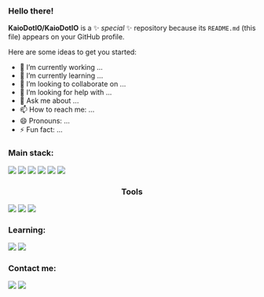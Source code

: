 ### Hello there!
**KaioDotIO/KaioDotIO** is a ✨ _special_ ✨ repository because its `README.md` (this file) appears on your GitHub profile.

Here are some ideas to get you started:

- 🔭 I’m currently working ...
- 🌱 I’m currently learning ...
- 👯 I’m looking to collaborate on ...
- 🤔 I’m looking for help with ...
- 💬 Ask me about ...
- 📫 How to reach me: ...
- 😄 Pronouns: ...
- ⚡ Fun fact: ...

### Main stack:

<p>
    <img src="https://img.icons8.com/color/24/000000/html-5--v1.png"/>
    <img src="https://img.icons8.com/color/24/000000/css3.png"/>
    <img src="https://img.icons8.com/color/24/000000/sass-avatar.png"/>
    <img src="https://img.icons8.com/color/24/000000/javascript--v1.png"/>
    <img src="https://img.icons8.com/external-tal-revivo-color-tal-revivo/24/000000/external-jquery-is-a-javascript-library-designed-to-simplify-html-logo-color-tal-revivo.png"/>
    <img src="https://img.icons8.com/external-tal-revivo-color-tal-revivo/24/000000/external-react-a-javascript-library-for-building-user-interfaces-logo-color-tal-revivo.png"/>
</p>

<h3 style="text-align:center">Tools</h3>

<p>
    <img src="https://img.icons8.com/color/24/000000/git.png"/>
    <img src="https://img.icons8.com/color/24/000000/webpack.png"/>
    <img src="https://img.icons8.com/external-tal-revivo-color-tal-revivo/24/000000/external-gulp-an-open-source-javascript-toolkit-by-fractal-innovations-logo-color-tal-revivo.png"/>
</p>

### Learning:

<p>
    <img src="https://img.icons8.com/color/24/000000/graphql.png"/>
    <img src="https://img.icons8.com/color/24/000000/gatsbyjs.png"/>
</p>

### Contact me:

<p>
    <a href="https://www.linkedin.com/in/kaioribeiro/" target="_blank"><img src="https://img.icons8.com/color/24/000000/linkedin.png"/></a>
    <a href="mailto:ribeiro.kaio@outlook.com.br"><img src="https://img.icons8.com/fluency/24/000000/email-open.png"/></a>
</p>
